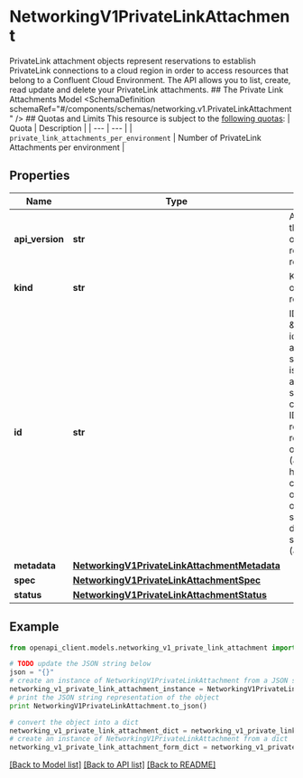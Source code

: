 # NetworkingV1PrivateLinkAttachment

PrivateLink attachment objects represent reservations to establish PrivateLink connections to a cloud region in order to access resources that belong to a Confluent Cloud Environment. The API allows you to list, create, read update and delete your PrivateLink attachments.   ## The Private Link Attachments Model <SchemaDefinition schemaRef=\"#/components/schemas/networking.v1.PrivateLinkAttachment\" />  ## Quotas and Limits This resource is subject to the [following quotas](https://docs.confluent.io/cloud/current/quotas/overview.html):  | Quota | Description | | --- | --- | | `private_link_attachments_per_environment` | Number of PrivateLink Attachments per environment |

## Properties
Name | Type | Description | Notes
------------ | ------------- | ------------- | -------------
**api_version** | **str** | APIVersion defines the schema version of this representation of a resource. | [optional] [readonly] 
**kind** | **str** | Kind defines the object this REST resource represents. | [optional] [readonly] 
**id** | **str** | ID is the \&quot;natural identifier\&quot; for an object within its scope/namespace; it is normally unique across time but not space. That is, you can assume that the ID will not be reclaimed and reused after an object is deleted (\&quot;time\&quot;); however, it may collide with IDs for other object &#x60;kinds&#x60; or objects of the same &#x60;kind&#x60; within a different scope/namespace (\&quot;space\&quot;). | [optional] [readonly] 
**metadata** | [**NetworkingV1PrivateLinkAttachmentMetadata**](NetworkingV1PrivateLinkAttachmentMetadata.md) |  | [optional] 
**spec** | [**NetworkingV1PrivateLinkAttachmentSpec**](NetworkingV1PrivateLinkAttachmentSpec.md) |  | [optional] 
**status** | [**NetworkingV1PrivateLinkAttachmentStatus**](NetworkingV1PrivateLinkAttachmentStatus.md) |  | [optional] 

## Example

```python
from openapi_client.models.networking_v1_private_link_attachment import NetworkingV1PrivateLinkAttachment

# TODO update the JSON string below
json = "{}"
# create an instance of NetworkingV1PrivateLinkAttachment from a JSON string
networking_v1_private_link_attachment_instance = NetworkingV1PrivateLinkAttachment.from_json(json)
# print the JSON string representation of the object
print NetworkingV1PrivateLinkAttachment.to_json()

# convert the object into a dict
networking_v1_private_link_attachment_dict = networking_v1_private_link_attachment_instance.to_dict()
# create an instance of NetworkingV1PrivateLinkAttachment from a dict
networking_v1_private_link_attachment_form_dict = networking_v1_private_link_attachment.from_dict(networking_v1_private_link_attachment_dict)
```
[[Back to Model list]](../ccloud/README.md#documentation-for-models) [[Back to API list]](../ccloud/README.md#documentation-for-api-endpoints) [[Back to README]](../ccloud/README.md)


